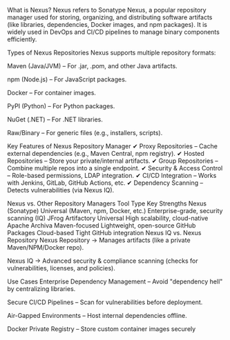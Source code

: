 What is Nexus?
Nexus refers to Sonatype Nexus, a popular repository manager used for storing, organizing, and distributing software artifacts (like libraries, dependencies, Docker images, and npm packages). It is widely used in DevOps and CI/CD pipelines to manage binary components efficiently.

Types of Nexus Repositories
Nexus supports multiple repository formats:

Maven (Java/JVM) – For .jar, .pom, and other Java artifacts.

npm (Node.js) – For JavaScript packages.

Docker – For container images.

PyPI (Python) – For Python packages.

NuGet (.NET) – For .NET libraries.

Raw/Binary – For generic files (e.g., installers, scripts).

Key Features of Nexus Repository Manager
✔ Proxy Repositories – Cache external dependencies (e.g., Maven Central, npm registry).
✔ Hosted Repositories – Store your private/internal artifacts.
✔ Group Repositories – Combine multiple repos into a single endpoint.
✔ Security & Access Control – Role-based permissions, LDAP integration.
✔ CI/CD Integration – Works with Jenkins, GitLab, GitHub Actions, etc.
✔ Dependency Scanning – Detects vulnerabilities (via Nexus IQ).

Nexus vs. Other Repository Managers
Tool	Type	Key Strengths
Nexus (Sonatype)	Universal (Maven, npm, Docker, etc.)	Enterprise-grade, security scanning (IQ)
JFrog Artifactory	Universal	High scalability, cloud-native
Apache Archiva	Maven-focused	Lightweight, open-source
GitHub Packages	Cloud-based	Tight GitHub integration
Nexus IQ vs. Nexus Repository
Nexus Repository → Manages artifacts (like a private Maven/NPM/Docker repo).

Nexus IQ → Advanced security & compliance scanning (checks for vulnerabilities, licenses, and policies).

Use Cases
Enterprise Dependency Management – Avoid "dependency hell" by centralizing libraries.

Secure CI/CD Pipelines – Scan for vulnerabilities before deployment.

Air-Gapped Environments – Host internal dependencies offline.

Docker Private Registry – Store custom container images securely